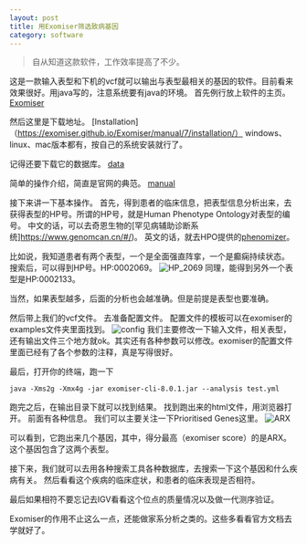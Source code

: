 ```yaml
---
layout: post
title: 用Exomiser筛选致病基因
category: software
---
```

>自从知道这款软件，工作效率提高了不少。

这是一款输入表型和下机的vcf就可以输出与表型最相关的基因的软件。目前看来效果很好。用java写的，注意系统要有java的环境。
首先例行放上软件的主页。
[Exomiser](https://exomiser.github.io/Exomiser/)

然后这里是下载地址。
[Installation]（https://exomiser.github.io/Exomiser/manual/7/installation/）
windows、linux、mac版本都有，按自己的系统安装就行了。

记得还要下载它的数据库。
[data](https://data.monarchinitiative.org/exomiser/)

简单的操作介绍，简直是官网的典范。
[manual](https://exomiser.github.io/Exomiser/manual/7/exomiser/)

接下来讲一下基本操作。
首先，得到患者的临床信息，把表型信息分析出来，去获得表型的HP号。所谓的HP号，就是Human Phenotype Ontology对表型的编号。
中文的话，可以去奇恩生物的[罕见病辅助诊断系统]https://www.genomcan.cn/#/)。
英文的话，就去HPO提供的[phenomizer](http://compbio.charite.de/phenomizer/)。

比如说，我知道患者有两个表型，一个是全面强直阵挛，一个是癫痫持续状态。
搜索后，可以得到HP号。HP:0002069。
![HP_2069](https://github.com/pzweuj/pzweuj.github.io/raw/master/downloads/images/HP_0002069.png)
同理，能得到另外一个表型是HP:0002133。

当然，如果表型越多，后面的分析也会越准确。但是前提是表型也要准确。

然后带上我们的vcf文件。
去准备配置文件。
配置文件的模板可以在exomiser的examples文件夹里面找到。
![config](https://github.com/pzweuj/pzweuj.github.io/raw/master/downloads/images/config.png)
我们主要修改一下输入文件，相关表型，还有输出文件三个地方就ok。其实还有各种参数可以修改。exomiser的配置文件里面已经有了各个参数的注释，真是写得很好。

最后，打开你的终端，跑一下
```
java -Xms2g -Xmx4g -jar exomiser-cli-8.0.1.jar --analysis test.yml
```
跑完之后，在输出目录下就可以找到结果。
找到跑出来的html文件，用浏览器打开。
前面有各种信息。
我们可以主要关注一下Prioritised Genes这里。
![ARX](https://github.com/pzweuj/pzweuj.github.io/raw/master/downloads/images/ARX.png)

可以看到，它跑出来几个基因，其中，得分最高（exomiser score）的是ARX。这个基因包含了这两个表型。

接下来，我们就可以去用各种搜索工具各种数据库，去搜索一下这个基因和什么疾病有关。
然后看看这个疾病的临床症状，和患者的临床表现是否相符。

最后如果相符不要忘记去IGV看看这个位点的质量情况以及做一代测序验证。

Exomiser的作用不止这么一点，还能做家系分析之类的。这些多看看官方文档去学就好了。

[T_T]:老#跟我去爬金字塔啊
